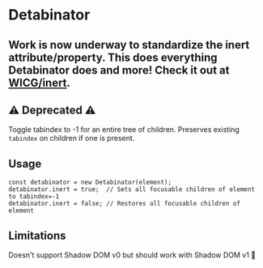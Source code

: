 # Detabinator

## Work is now underway to standardize the inert attribute/property. This does everything Detabinator does and more! Check it out at [WICG/inert](https://github.com/WICG/inert).

## ⚠️ Deprecated ⚠️

Toggle tabindex to -1 for an entire tree of children. Preserves existing
`tabindex` on children if one is present.

## Usage

```
const detabinator = new Detabinator(element);
detabinator.inert = true;  // Sets all focusable children of element to tabindex=-1
detabinator.inert = false; // Restores all focusable children of element
```

## Limitations

Doesn't support Shadow DOM v0 but should work with Shadow DOM v1 🤗
